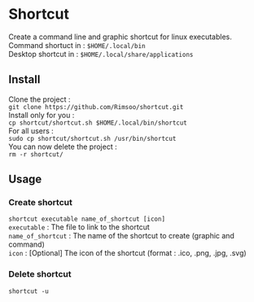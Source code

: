 # Shortcut
Create a command line and graphic shortcut for linux executables.  
Command shortuct in : `$HOME/.local/bin`  
Desktop shortcut in : `$HOME/.local/share/applications`  

## Install 
Clone the project :  
`git clone https://github.com/Rimsoo/shortcut.git`   
Install only for you :  
`cp shortcut/shortcut.sh $HOME/.local/bin/shortcut`  
For all users :  
`sudo cp shortcut/shortcut.sh /usr/bin/shortcut`  
You can now delete the project :  
`rm -r shortcut/`

## Usage 
### Create shortcut 
`shortcut executable name_of_shortcut [icon] `  
`executable` : The file to link to the shortcut  
`name_of_shortcut` : The name of the shortcut to create (graphic and command)  
`icon` : [Optional] The icon of the shortcut (format : .ico, .png, .jpg, .svg)

### Delete shortcut
`shortcut -u`
